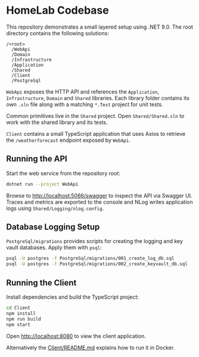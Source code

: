 # HomeLab Codebase

This repository demonstrates a small layered setup using .NET 9.0. The root directory contains the following solutions:

```
/<root>
  /WebApi
  /Domain
  /Infrastructure
  /Application
  /Shared
  /Client
  /PostgreSql
```

`WebApi` exposes the HTTP API and references the `Application`, `Infrastructure`, `Domain` and `Shared` libraries. Each library folder contains its own `.sln` file along with a matching `*.Test` project for unit tests.

Common primitives live in the `Shared` project. Open `Shared/Shared.sln` to work with the shared library and its tests.

`Client` contains a small TypeScript application that uses Axios to retrieve the `/weatherforecast` endpoint exposed by `WebApi`.

## Running the API

Start the web service from the repository root:

```bash
dotnet run --project WebApi
```

Browse to <http://localhost:5066/swagger> to inspect the API via Swagger UI. Traces and metrics are exported to the console and NLog writes application logs using `Shared/Logging/nlog.config`.

## Database Logging Setup

`PostgreSql/migrations` provides scripts for creating the logging and key vault databases. Apply them with `psql`:

```bash
psql -U postgres -f PostgreSql/migrations/001_create_log_db.sql
psql -U postgres -f PostgreSql/migrations/002_create_keyvault_db.sql
```

## Running the Client

Install dependencies and build the TypeScript project:

```bash
cd Client
npm install
npm run build
npm start
```

Open <http://localhost:8080> to view the client application.

Alternatively the [Client/README.md](Client/README.md) explains how to run it in Docker.
